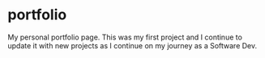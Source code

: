 # portfolio

My personal portfolio page. This was my first project and I continue to update it with new projects as I continue on my journey as a Software Dev.
